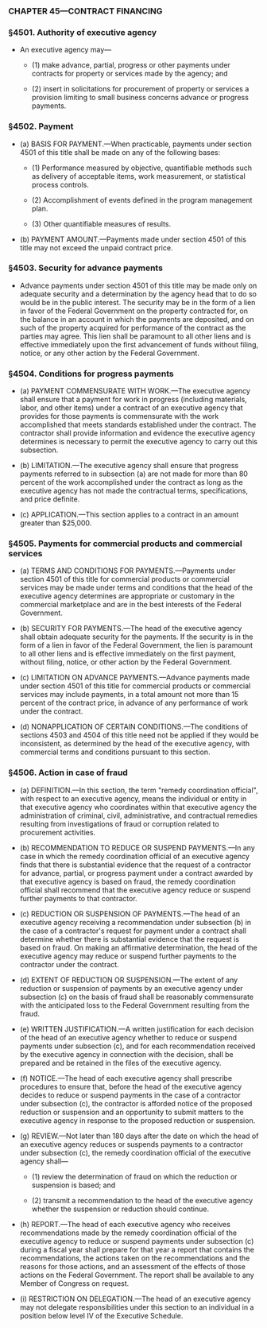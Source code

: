 ### **CHAPTER 45—CONTRACT FINANCING**

### §4501. Authority of executive agency
* An executive agency may—

  * (1) make advance, partial, progress or other payments under contracts for property or services made by the agency; and

  * (2) insert in solicitations for procurement of property or services a provision limiting to small business concerns advance or progress payments.

### §4502. Payment
* (a) BASIS FOR PAYMENT.—When practicable, payments under section 4501 of this title shall be made on any of the following bases:

  * (1) Performance measured by objective, quantifiable methods such as delivery of acceptable items, work measurement, or statistical process controls.

  * (2) Accomplishment of events defined in the program management plan.

  * (3) Other quantifiable measures of results.


* (b) PAYMENT AMOUNT.—Payments made under section 4501 of this title may not exceed the unpaid contract price.

### §4503. Security for advance payments
* Advance payments under section 4501 of this title may be made only on adequate security and a determination by the agency head that to do so would be in the public interest. The security may be in the form of a lien in favor of the Federal Government on the property contracted for, on the balance in an account in which the payments are deposited, and on such of the property acquired for performance of the contract as the parties may agree. This lien shall be paramount to all other liens and is effective immediately upon the first advancement of funds without filing, notice, or any other action by the Federal Government.

### §4504. Conditions for progress payments
* (a) PAYMENT COMMENSURATE WITH WORK.—The executive agency shall ensure that a payment for work in progress (including materials, labor, and other items) under a contract of an executive agency that provides for those payments is commensurate with the work accomplished that meets standards established under the contract. The contractor shall provide information and evidence the executive agency determines is necessary to permit the executive agency to carry out this subsection.

* (b) LIMITATION.—The executive agency shall ensure that progress payments referred to in subsection (a) are not made for more than 80 percent of the work accomplished under the contract as long as the executive agency has not made the contractual terms, specifications, and price definite.

* (c) APPLICATION.—This section applies to a contract in an amount greater than $25,000.

### §4505. Payments for commercial products and commercial services
* (a) TERMS AND CONDITIONS FOR PAYMENTS.—Payments under section 4501 of this title for commercial products or commercial services may be made under terms and conditions that the head of the executive agency determines are appropriate or customary in the commercial marketplace and are in the best interests of the Federal Government.

* (b) SECURITY FOR PAYMENTS.—The head of the executive agency shall obtain adequate security for the payments. If the security is in the form of a lien in favor of the Federal Government, the lien is paramount to all other liens and is effective immediately on the first payment, without filing, notice, or other action by the Federal Government.

* (c) LIMITATION ON ADVANCE PAYMENTS.—Advance payments made under section 4501 of this title for commercial products or commercial services may include payments, in a total amount not more than 15 percent of the contract price, in advance of any performance of work under the contract.

* (d) NONAPPLICATION OF CERTAIN CONDITIONS.—The conditions of sections 4503 and 4504 of this title need not be applied if they would be inconsistent, as determined by the head of the executive agency, with commercial terms and conditions pursuant to this section.

### §4506. Action in case of fraud
* (a) DEFINITION.—In this section, the term "remedy coordination official", with respect to an executive agency, means the individual or entity in that executive agency who coordinates within that executive agency the administration of criminal, civil, administrative, and contractual remedies resulting from investigations of fraud or corruption related to procurement activities.

* (b) RECOMMENDATION TO REDUCE OR SUSPEND PAYMENTS.—In any case in which the remedy coordination official of an executive agency finds that there is substantial evidence that the request of a contractor for advance, partial, or progress payment under a contract awarded by that executive agency is based on fraud, the remedy coordination official shall recommend that the executive agency reduce or suspend further payments to that contractor.

* (c) REDUCTION OR SUSPENSION OF PAYMENTS.—The head of an executive agency receiving a recommendation under subsection (b) in the case of a contractor's request for payment under a contract shall determine whether there is substantial evidence that the request is based on fraud. On making an affirmative determination, the head of the executive agency may reduce or suspend further payments to the contractor under the contract.

* (d) EXTENT OF REDUCTION OR SUSPENSION.—The extent of any reduction or suspension of payments by an executive agency under subsection (c) on the basis of fraud shall be reasonably commensurate with the anticipated loss to the Federal Government resulting from the fraud.

* (e) WRITTEN JUSTIFICATION.—A written justification for each decision of the head of an executive agency whether to reduce or suspend payments under subsection (c), and for each recommendation received by the executive agency in connection with the decision, shall be prepared and be retained in the files of the executive agency.

* (f) NOTICE.—The head of each executive agency shall prescribe procedures to ensure that, before the head of the executive agency decides to reduce or suspend payments in the case of a contractor under subsection (c), the contractor is afforded notice of the proposed reduction or suspension and an opportunity to submit matters to the executive agency in response to the proposed reduction or suspension.

* (g) REVIEW.—Not later than 180 days after the date on which the head of an executive agency reduces or suspends payments to a contractor under subsection (c), the remedy coordination official of the executive agency shall—

  * (1) review the determination of fraud on which the reduction or suspension is based; and

  * (2) transmit a recommendation to the head of the executive agency whether the suspension or reduction should continue.


* (h) REPORT.—The head of each executive agency who receives recommendations made by the remedy coordination official of the executive agency to reduce or suspend payments under subsection (c) during a fiscal year shall prepare for that year a report that contains the recommendations, the actions taken on the recommendations and the reasons for those actions, and an assessment of the effects of those actions on the Federal Government. The report shall be available to any Member of Congress on request.

* (i) RESTRICTION ON DELEGATION.—The head of an executive agency may not delegate responsibilities under this section to an individual in a position below level IV of the Executive Schedule.